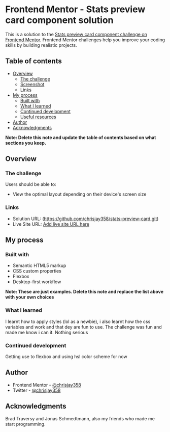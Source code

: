 # Frontend Mentor - Stats preview card component solution

This is a solution to the [Stats preview card component challenge on Frontend Mentor](https://www.frontendmentor.io/challenges/stats-preview-card-component-8JqbgoU62). Frontend Mentor challenges help you improve your coding skills by building realistic projects. 

## Table of contents

- [Overview](#overview)
  - [The challenge](#the-challenge)
  - [Screenshot](#screenshot)
  - [Links](#links)
- [My process](#my-process)
  - [Built with](#built-with)
  - [What I learned](#what-i-learned)
  - [Continued development](#continued-development)
  - [Useful resources](#useful-resources)
- [Author](#author)
- [Acknowledgments](#acknowledgments)

**Note: Delete this note and update the table of contents based on what sections you keep.**

## Overview

### The challenge

Users should be able to:

- View the optimal layout depending on their device's screen size

### Links

- Solution URL: (https://github.com/chrisjay358/stats-preview-card.git)
- Live Site URL: [Add live site URL here](https://your-live-site-url.com)

## My process

### Built with

- Semantic HTML5 markup
- CSS custom properties
- Flexbox
- Desktop-first workflow

**Note: These are just examples. Delete this note and replace the list above with your own choices**

### What I learned

I learnt how to apply styles (lol as a newbie), i also learnt how the css variables and work and that dey are fun to use. The challenge was fun and made me know i can it. Nothing serious

### Continued development

Getting use to flexbox and using hsl color scheme for now

## Author

- Frontend Mentor - [@chrisjay358](https://www.frontendmentor.io/profile/chrisjay358)
- Twitter - [@chrisjay358](https://www.twitter.com/chrisjay358)

## Acknowledgments

Brad Traversy and Jonas Schmedtmann, also my friends who made me start programming.
